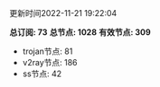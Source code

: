 更新时间2022-11-21 19:22:04

**总订阅: 73**
**总节点: 1028**
**有效节点: 309**
- trojan节点: 81
- v2ray节点: 186
- ss节点: 42
